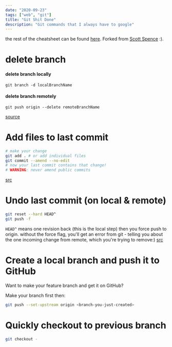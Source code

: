 ```yaml
---
date: "2020-09-23"
tags: ["web", "git"]
title: "Git Shit Done"
description: "Git commands that I always have to google"
---
```


the rest of the cheatsheet can be found [here](https://guide-cheatsheet.netlify.app/). Forked from [Scott Spence](https://scottspence.com/posts) :).

# delete branch
#### delete branch locally

`git branch -d localBranchName`

#### delete branch remotely

`git push origin --delete remoteBranchName`

[source](https://www.freecodecamp.org/news/how-to-delete-a-git-branch-both-locally-and-remotely/)


# Add files to last commit

```bash
# make your change
git add . # or add individual files
git commit --amend --no-edit
# now your last commit contains that change!
# WARNING: never amend public commits
```
[src](https://ohshitgit.com/)

# Undo last commit (on local & remote)

```bash
git reset --hard HEAD^
git push -f
```

`HEAD^` means one revision back (this is the local step) then you
force push to origin. without the force flag, you'll get an error from
git - telling you about the one incoming change from remote, which
you're trying to remove:)
[src](https://stackoverflow.com/questions/4647301/rolling-back-local-and-remote-git-repository-by-1-commit)

# Create a local branch and push it to GitHub

Want to make your feature branch and get it on GitHub?

Make your branch first then:

```bash
git push --set-upstream origin <branch-you-just-created>
```

# Quickly checkout to previous branch

```bash
git checkout -
```